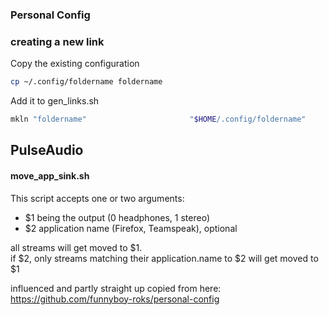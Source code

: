 ### Personal Config


### creating a new link

Copy the existing configuration
```bash
cp ~/.config/foldername foldername
```

Add it to gen_links.sh
```bash
mkln "foldername"                       "$HOME/.config/foldername"
```

## PulseAudio
#### move_app_sink.sh

This script accepts one or two arguments:
- $1 being the output (0 headphones, 1 stereo)
- $2 application name (Firefox, Teamspeak), optional

all streams will get moved to $1.<br>
if $2, only streams matching their application.name to $2 will get moved to $1

influenced and partly straight up copied from here: https://github.com/funnyboy-roks/personal-config
